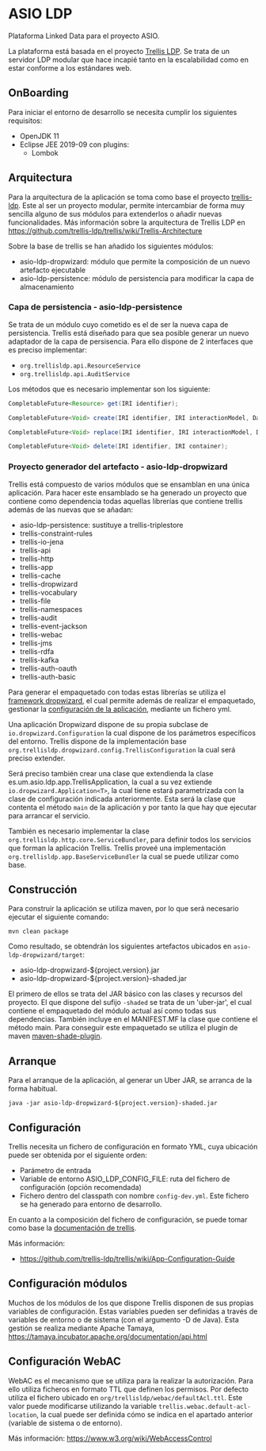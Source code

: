 # ASIO LDP

Plataforma Linked Data para el proyecto ASIO. 

La plataforma está basada en el proyecto [Trellis LDP](https://www.trellisldp.org/). Se trata de un servidor LDP modular que hace incapié tanto en la escalabilidad como en estar conforme a los estándares web.

## OnBoarding

Para iniciar el entorno de desarrollo se necesita cumplir los siguientes requisitos:

* OpenJDK 11
* Eclipse JEE 2019-09 con plugins:
  * Lombok

## Arquitectura

Para la arquitectura de la aplicación se toma como base el proyecto [trellis-ldp](https://github.com/trellis-ldp/trellis). Este al ser un proyecto modular, permite intercambiar de forma muy sencilla alguno de sus módulos para extenderlos o añadir nuevas funcionalidades. Más información sobre la arquitectura de Trellis LDP en https://github.com/trellis-ldp/trellis/wiki/Trellis-Architecture

Sobre la base de trellis se han añadido los siguientes módulos:

- asio-ldp-dropwizard: módulo que permite la composición de un nuevo artefacto ejecutable
- asio-ldp-persistence: módulo de persistencia para modificar la capa de almacenamiento

### Capa de persistencia - asio-ldp-persistence

Se trata de un módulo cuyo cometido es el de ser la nueva capa de persistencia. Trellis está diseñado para que sea posible generar un nuevo adaptador de la capa de persisencia. Para ello dispone de 2 interfaces que es preciso implementar:

- `org.trellisldp.api.ResourceService`
- `org.trellisldp.api.AuditService`

Los métodos que es necesario implementar son los siguiente:

```java
CompletableFuture<Resource> get(IRI identifier);

CompletableFuture<Void> create(IRI identifier, IRI interactionModel, Dataset dataset, IRI container, Binary binary);

CompletableFuture<Void> replace(IRI identifier, IRI interactionModel, Dataset dataset, IRI container, Binary binary);

CompletableFuture<Void> delete(IRI identifier, IRI container);
```

### Proyecto generador del artefacto - asio-ldp-dropwizard

Trellis está compuesto de varios módulos que se ensamblan en una única aplicación. Para hacer este ensamblado se ha generado un proyecto que contiene como dependencia todas aquellas librerías que contiene trellis además de las nuevas que se añadan:

- asio-ldp-persistence: sustituye a trellis-triplestore
- trellis-constraint-rules
- trellis-io-jena
- trellis-api
- trellis-http
- trellis-app
- trellis-cache
- trellis-dropwizard
- trellis-vocabulary
- trellis-file
- trellis-namespaces
- trellis-audit
- trellis-event-jackson
- trellis-webac
- trellis-jms
- trellis-rdfa
- trellis-kafka
- trellis-auth-oauth
- trellis-auth-basic

Para generar el empaquetado con todas estas librerías se utiliza el [framework dropwizard](https://www.dropwizard.io/), el cual permite además de realizar el empaquetado, gestionar la [configuración de la aplicación](#configuracion), mediante un fichero yml. 

Una aplicación Dropwizard dispone de su propia subclase de `io.dropwizard.Configuration` la cual dispone de los parámetros específicos del entorno.  Trellis dispone de la implementación base `org.trellisldp.dropwizard.config.TrellisConfiguration` la cual será preciso extender.  

Será preciso también crear una clase que extendienda la clase es.um.asio.ldp.app.TrellisApplication, la cual a su vez extiende `io.dropwizard.Application<T>`, la cual tiene estará parametrizada con la clase de configuración indicada anteriormente. Esta será la clase que contenta el método `main` de la aplicación y por tanto la que hay que ejecutar para arrancar el servicio.

También es necesario implementar la clase `org.trellisldp.http.core.ServiceBundler`, para definir todos los servicios que forman la aplicación Trellis. Trellis proveé una implementación `org.trellisldp.app.BaseServiceBundler` la cual se puede utilizar como base. 

## Construcción

Para construir la aplicación se utiliza maven, por lo que será necesario ejecutar el siguiente comando:

```
mvn clean package
```

Como resultado, se obtendrán los siguientes artefactos ubicados en `asio-ldp-dropwizard/target`:

- asio-ldp-dropwizard-${project.version}.jar
- asio-ldp-dropwizard-${project.version}-shaded.jar

El primero de ellos se trata del JAR básico con las clases y recursos del proyecto. El que dispone del sufijo `-shaded` se trata de un 'uber-jar', el cual contiene el empaquetado del módulo actual así como todas sus dependencias. También incluye en el MANIFEST.MF la clase que contiene el método main. Para conseguir este empaquetado se utiliza el plugin de maven [maven-shade-plugin](https://maven.apache.org/plugins/maven-shade-plugin/).

## Arranque

Para el arranque de la aplicación, al generar un Uber JAR, se arranca de la forma habitual.

```
java -jar asio-ldp-dropwizard-${project.version}-shaded.jar
```

## Configuración

Trellis necesita un fichero de configuración en formato YML, cuya ubicación puede ser obtenida por el siguiente orden:

- Parámetro de entrada
- Variable de entorno ASIO_LDP_CONFIG_FILE: ruta del fichero de configuración (opción recomendada)
- Fichero dentro del classpath con nombre `config-dev.yml`. Este fichero se ha generado para entorno de desarrollo.

En cuanto a la composición del fichero de configuración, se puede tomar como base la [documentación de trellis](https://github.com/trellis-ldp/trellis/wiki/Module-Configuration).

Más información:

- https://github.com/trellis-ldp/trellis/wiki/App-Configuration-Guide

## Configuración módulos

Muchos de los módulos de los que dispone Trellis disponen de sus propias variables de configuración. Estas variables pueden ser definidas a través de variables de entorno o de sistema (con el argumento -D de Java). Esta gestión se realiza mediante Apache Tamaya, https://tamaya.incubator.apache.org/documentation/api.html

## Configuración WebAC

WebAC es el mecanismo que se utiliza para la realizar la autorización. Para ello utiliza ficheros en formato TTL que definen los permisos. Por defecto utiliza el fichero ubicado en `org/trellisldp/webac/defaultAcl.ttl`. Este valor puede modificarse utilizando la variable `trellis.webac.default-acl-location`, la cual puede ser definida cómo se indica en el apartado anterior (variable de sistema o de entorno).

Más información: https://www.w3.org/wiki/WebAccessControl
